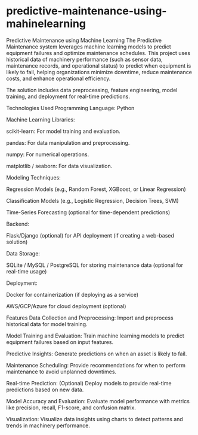 # predictive-maintenance-using-mahinelearning

Predictive Maintenance using Machine Learning
The Predictive Maintenance system leverages machine learning models to predict equipment failures and optimize maintenance schedules. This project uses historical data of machinery performance (such as sensor data, maintenance records, and operational status) to predict when equipment is likely to fail, helping organizations minimize downtime, reduce maintenance costs, and enhance operational efficiency.

The solution includes data preprocessing, feature engineering, model training, and deployment for real-time predictions.

Technologies Used
Programming Language: Python

Machine Learning Libraries:

scikit-learn: For model training and evaluation.

pandas: For data manipulation and preprocessing.

numpy: For numerical operations.

matplotlib / seaborn: For data visualization.

Modeling Techniques:

Regression Models (e.g., Random Forest, XGBoost, or Linear Regression)

Classification Models (e.g., Logistic Regression, Decision Trees, SVM)

Time-Series Forecasting (optional for time-dependent predictions)

Backend:

Flask/Django (optional) for API deployment (if creating a web-based solution)

Data Storage:

SQLite / MySQL / PostgreSQL for storing maintenance data (optional for real-time usage)

Deployment:

Docker for containerization (if deploying as a service)

AWS/GCP/Azure for cloud deployment (optional)

Features
Data Collection and Preprocessing: Import and preprocess historical data for model training.

Model Training and Evaluation: Train machine learning models to predict equipment failures based on input features.

Predictive Insights: Generate predictions on when an asset is likely to fail.

Maintenance Scheduling: Provide recommendations for when to perform maintenance to avoid unplanned downtimes.

Real-time Prediction: (Optional) Deploy models to provide real-time predictions based on new data.

Model Accuracy and Evaluation: Evaluate model performance with metrics like precision, recall, F1-score, and confusion matrix.

Visualization: Visualize data insights using charts to detect patterns and trends in machinery performance.
